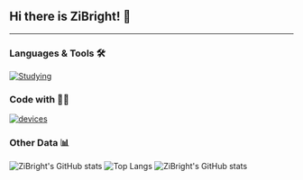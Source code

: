 ## Hi there is ZiBright! 👋 
---
### Languages & Tools 🛠

[![Studying](https://skillicons.dev/icons?theme=light&i=c,html,css,js,vue,nuxt,python,php,docker,git,md,vscode,clion)](https://skillicons.dev)

### Code with 👨‍💻

[![devices](https://skillicons.dev/icons?theme=light&i=windows,linux)](https://skillicons.dev)

### Other Data 📊

![ZiBright's GitHub stats](https://github-readme-stats.vercel.app/api?username=zibright)
![Top Langs](https://github-readme-stats.vercel.app/api/top-langs/?username=zibright)
![ZiBright's GitHub stats](https://github-immortality.vercel.app/api?username=zibright)

